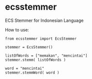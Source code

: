 ecsstemmer
==========

ECS Stemmer for Indonesian Language

How to use:

    from ecsstemmer import EcsStemmer
    
    stemmer = EcsStemmer()
    
    listOfWords = ["memakan", "mencintai"]
    stemmer.stemm( listOfWords )
    
    word = "mencintai"
    stemmer.stemmWord( word )

